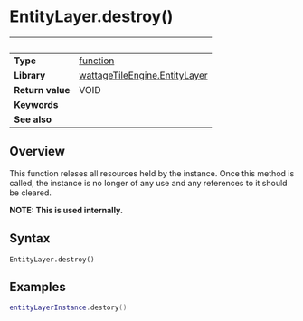 # EntityLayer.destroy()

|                      | &nbsp;
| -------------------- | ---------------------------------------------------------------
| __Type__             | [function](http://docs.coronalabs.com/api/type/Function.html)
| __Library__          | [wattageTileEngine.EntityLayer](type_entityLayer.markdown)
| __Return value__     | VOID
| __Keywords__         |
| __See also__         |


## Overview

This function releses all resources held by the instance.  Once this
method is called, the instance is no longer of any use and any
references to it should be cleared.

**NOTE: This is used internally.**

## Syntax

	EntityLayer.destroy()

## Examples

``````lua
entityLayerInstance.destory()
``````